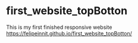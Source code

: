 # first_website_topBotton
This is my first finished responsive website
<br>
https://felipeinnit.github.io/first_website_topBotton/
